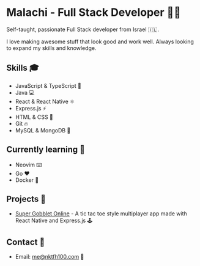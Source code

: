 # Malachi - Full Stack Developer 🚀🔥

Self-taught, passionate Full Stack developer from Israel  🇮🇱.

I love making awesome stuff that look good and work well. Always looking to expand my skills and knowledge.

## Skills 🎓
- JavaScript & TypeScript 💎
- Java 💻
- React & React Native ⚛️
- Express.js ⚡️
- HTML & CSS 🎨
- Git 🔥
- MySQL & MongoDB 💾

## Currently learning 🚀
- Neovim ⌨️
- Go ❤️
- Docker 🐳

## Projects 🚧
- [Super Gobblet Online](https://github.com/nktfh100/super-gobblet-online) - A tic tac toe style multiplayer app made with React Native and Express.js 🕹️

## Contact 📱
- Email: me@nktfh100.com 📧
